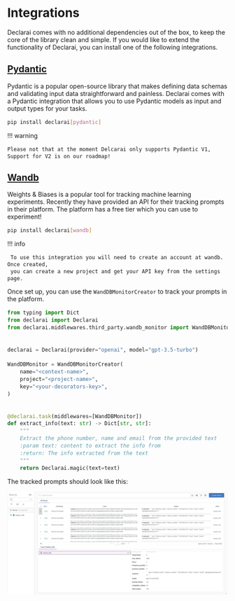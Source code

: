 # Integrations

Declarai comes with no additional dependencies out of the box, to keep the core of the library clean and simple.
If you would like to extend the functionality of Declarai, you can install one of the following integrations.

## [Pydantic](https://docs.pydantic.dev/1.10/)

Pydantic is a popular open-source library that makes defining data schemas and validating input data straightforward and painless.
Declarai comes with a Pydantic integration that allows you to use Pydantic models as input and output types for your tasks.

```bash
pip install declarai[pydantic]
```

!!! warning

    Please not that at the moment Delcarai only supports Pydantic V1, Support for V2 is on our roadmap!

## [Wandb](https://wandb.ai/site)

Weights & Biases is a popular tool for tracking machine learning experiments.
Recently they have provided an API for their tracking prompts in their platform.
The platform has a free tier which you can use to experiment!

```bash
pip install declarai[wandb]
```

!!! info

     To use this integration you will need to create an account at wandb. Once created, 
     you can create a new project and get your API key from the settings page.


Once set up, you can use the `WandDBMonitorCreator` to track your prompts in the platform.

```python
from typing import Dict
from declarai import Declarai
from declarai.middlewares.third_party.wandb_monitor import WandDBMonitorCreator


declarai = Declarai(provider="openai", model="gpt-3.5-turbo")

WandDBMonitor = WandDBMonitorCreator(
    name="<context-name>",
    project="<project-name>",
    key="<your-decorators-key>",
)


@declarai.task(middlewares=[WandDBMonitor])
def extract_info(text: str) -> Dict[str, str]:
    """
    Extract the phone number, name and email from the provided text
    :param text: content to extract the info from
    :return: The info extracted from the text
    """
    return Declarai.magic(text=text)
```
The tracked prompts should look like this:
<p align="center">
<img src="../../img/WeightsAndBiases-dashboard.png" alt="WeightsAndBiases-dashboard">
</p>